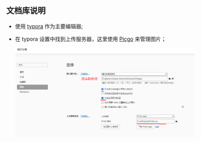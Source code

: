 ## 文档库说明

- 使用 [typora](https://typora.io) 作为主要编辑器;

- 在 typora 设置中找到上传服务器，这里使用 [Picgo](https://molunerfinn.com/PicGo/) 来管理图片； 

  ![image-20201123124145485](assets/images/image-20201123124145485.png)

